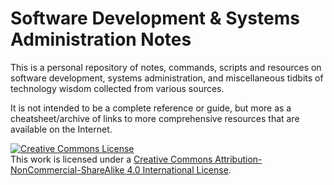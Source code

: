 # Software Development & Systems Administration Notes

This is a personal repository of notes, commands, scripts and resources on software development, systems administration, and miscellaneous tidbits of technology wisdom collected from various sources.

It is not intended to be a complete reference or guide, but more as a cheatsheet/archive of links to more comprehensive resources that are available on the Internet.

<a rel="license" href="http://creativecommons.org/licenses/by-nc-sa/4.0/"><img alt="Creative Commons License" style="border-width:0" src="https://i.creativecommons.org/l/by-nc-sa/4.0/88x31.png" /></a><br />This work is licensed under a <a rel="license" href="http://creativecommons.org/licenses/by-nc-sa/4.0/">Creative Commons Attribution-NonCommercial-ShareAlike 4.0 International License</a>.
